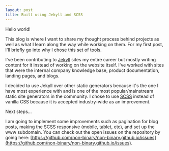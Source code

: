 ```yaml
---
layout: post
title: Built using Jekyll and SCSS
---
```


Hello world! 

This blog is where I want to share my thought process behind projects as well as what I learn along the way while working on them. For my first post, I'll briefly go into why I chose this set of tools.

I've been contributing to [Jekyll](https://jekyllrb.com) sites my entire career but mostly writing content for it instead of working on the website itself. I've worked with sites that were the internal company knowledge base, product documentation, landing pages, and blogs.

I decided to use Jekyll over other static generators because it's the one I have most experience with and is one of the most popular/mainstream static site generators in the community. I chose to use [SCSS](https://sass-lang.com) instead of vanilla CSS because it is accepted industry-wide as an improvement.

Next steps...

I am going to implement some improvements such as pagination for blog posts, making the SCSS responsive (mobile, tablet, etc), and set up the www subdomain. You can check out the open issues on the repository by going here: [https://github.com/non-binary/non-binary.github.io/issues](https://github.com/non-binary/non-binary.github.io/issues).
